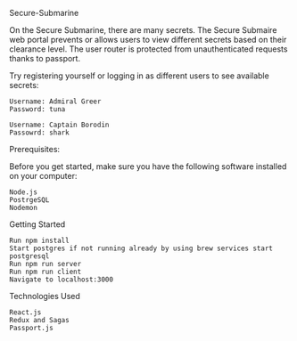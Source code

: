 Secure-Submarine

On the Secure Submarine, there are many secrets. The Secure Submaire web portal prevents or allows users to view different secrets based on their clearance level. The user router is protected from unauthenticated requests thanks to passport.

Try registering yourself or logging in as different users to see available secrets:

```
Username: Admiral Greer
Password: tuna

Username: Captain Borodin 
Passowrd: shark
```

Prerequisites:

Before you get started, make sure you have the following software installed on your computer:
```
Node.js
PostrgeSQL
Nodemon
```

Getting Started
```
Run npm install
Start postgres if not running already by using brew services start postgresql
Run npm run server
Run npm run client
Navigate to localhost:3000
```

Technologies Used
```
React.js
Redux and Sagas
Passport.js
```

